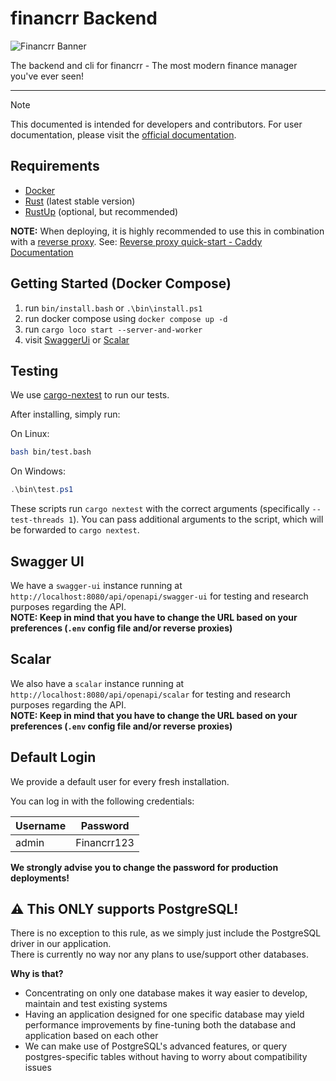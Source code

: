# financrr Backend

![](../resources/Logo/banner_light_bg.png "Financrr Banner")

The backend and cli for financrr - The most modern finance manager you've ever seen!

---

> [!NOTE]
> This documented is intended for developers and contributors.
> For user documentation, please visit the [official documentation](https://financrr.github.io/financrr-app/docs/).

## Requirements

- [Docker](https://www.docker.com/)
- [Rust](https://www.rust-lang.org/)  (latest stable version)
- [RustUp](https://rustup.rs/) (optional, but recommended)

**NOTE:** When deploying, it is highly recommended to use this in combination with
a [reverse proxy](https://www.cloudflare.com/learning/cdn/glossary/reverse-proxy/#:~:text=A%20reverse%20proxy%20is%20a,security%2C%20performance%2C%20and%20reliability.).
See: [Reverse proxy quick-start - Caddy Documentation](https://caddyserver.com/docs/quick-starts/reverse-proxy)

## Getting Started (Docker Compose)

1. run `bin/install.bash` or `.\bin\install.ps1`
2. run docker compose using `docker compose up -d`
3. run `cargo loco start --server-and-worker`
4. visit [SwaggerUi](http://localhost:8080/api/openapi/swagger-ui) or [Scalar](http://localhost:8080/api/openapi/scalar)

## Testing

We use [cargo-nextest](https://nexte.st/docs/installation/pre-built-binaries/) to run our tests.

After installing, simply run:

On Linux:

```bash
bash bin/test.bash
```

On Windows:

```powershell
.\bin\test.ps1
```

These scripts run `cargo nextest` with the correct arguments (specifically `--test-threads 1`).
You can pass additional arguments to the script, which will be forwarded to `cargo nextest`.

## Swagger UI

We have a `swagger-ui` instance running at `http://localhost:8080/api/openapi/swagger-ui` for testing and research
purposes
regarding the API.  
**NOTE: Keep in mind that you have to change the URL based on your preferences (`.env` config file and/or reverse
proxies)**

## Scalar

We also have a `scalar` instance running at `http://localhost:8080/api/openapi/scalar` for testing and research purposes
regarding the API.  
**NOTE: Keep in mind that you have to change the URL based on your preferences (`.env` config file and/or reverse
proxies)**

## Default Login

We provide a default user for every fresh installation.

You can log in with the following credentials:

| Username | Password    |
|----------|-------------|
| admin    | Financrr123 |

**We strongly advise you to change the password for production deployments!**

## ⚠️ This ONLY supports PostgreSQL!

There is no exception to this rule, as we simply just include the PostgreSQL driver in our application.  
There is currently no way nor any plans to use/support other databases.

**Why is that?**

- Concentrating on only one database makes it way easier to develop, maintain and test existing systems
- Having an application designed for one specific database may yield performance improvements by fine-tuning both the
  database and application based on each other
- We can make use of PostgreSQL's advanced features, or query postgres-specific tables without having to worry about
  compatibility issues
